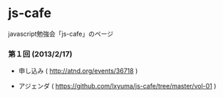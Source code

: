 js-cafe
=======

javascript勉強会「js-cafe」のページ



### 第１回 (2013/2/17)

- 申し込み ( http://atnd.org/events/36718 )

- アジェンダ ( https://github.com/lxyuma/js-cafe/tree/master/vol-01 )

